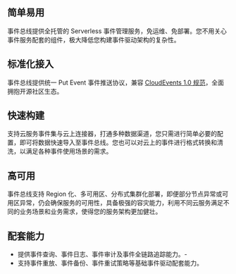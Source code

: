 ## 简单易用

事件总线提供全托管的 Serverless 事件管理服务，免运维、免部署。您不用关心事件服务配套的组件，极大降低您构建事件驱动架构的复杂性。

## 标准化接入

事件总线提供统一 Put Event 事件推送协议，兼容 [CloudEvents 1.0 规范](https://github.com/cloudevents/spec/blob/v1.0/spec.md?spm=a2c4g.11186623.2.6.317b6628hfNuri&file=spec.md)，全面拥抱开源社区生态。

## 快速构建

支持云服务事件集与云上连接器，打通多种数据渠道，您只需进行简单必要的配置，即可将数据快速导入至事件总线。您也可以对云上的事件进行格式转换和清洗，以满足各种事件使用场景的需求。

## 高可用

事件总线支持 Region 化、多可用区、分布式集群化部署，即便部分节点异常或可用区异常，仍会确保服务的可用性，具备极强的容灾能力，利用不同云服务满足不同的业务场景和业务需求，使得您的服务架构更加健壮。

## 配套能力

- 提供事件查询、事件日志、事件审计及事件全链路追踪能力。-
- 支持事件重放、事件备份、事件重试策略等基础事件驱动配套能力。


